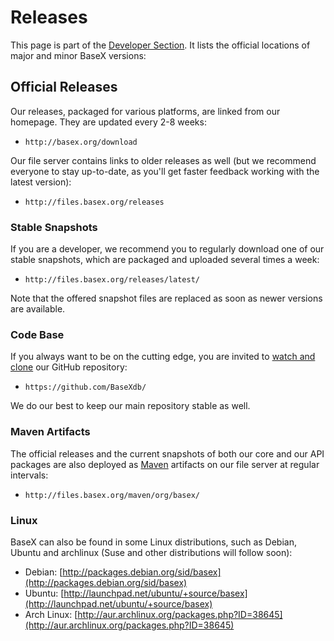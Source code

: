 
# Releases
 


 
This page is part of the [Developer Section](Developing.md). It lists the official locations of major and minor BaseX versions: 

 
## Official Releases

Our releases, packaged for various platforms, are linked from our homepage. They are updated every 2-8 weeks: 

 * `http://basex.org/download`

Our file server contains links to older releases as well (but we recommend everyone to stay up-to-date, as you'll get faster feedback working with the latest version): 

 * `http://files.basex.org/releases`

### Stable Snapshots

If you are a developer, we recommend you to regularly download one of our stable snapshots, which are packaged and uploaded several times a week: 

 * `http://files.basex.org/releases/latest/`

Note that the offered snapshot files are replaced as soon as newer versions are available. 


### Code Base

If you always want to be on the cutting edge, you are invited to [watch and clone](Git.md) our GitHub repository: 

 * `https://github.com/BaseXdb/`

We do our best to keep our main repository stable as well. 


### Maven Artifacts

The official releases and the current snapshots of both our core and our API packages are also deployed as [Maven](Maven.md) artifacts on our file server at regular intervals: 

 * `http://files.basex.org/maven/org/basex/`

### Linux

BaseX can also be found in some Linux distributions, such as Debian, Ubuntu and archlinux (Suse and other distributions will follow soon): 

 * Debian: [http://packages.debian.org/sid/basex](http://packages.debian.org/sid/basex)
 * Ubuntu: [http://launchpad.net/ubuntu/+source/basex](http://launchpad.net/ubuntu/+source/basex)
 * Arch Linux: [http://aur.archlinux.org/packages.php?ID=38645](http://aur.archlinux.org/packages.php?ID=38645)
